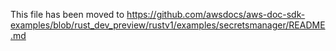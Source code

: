 This file has been moved to https://github.com/awsdocs/aws-doc-sdk-examples/blob/rust_dev_preview/rustv1/examples/secretsmanager/README.md
